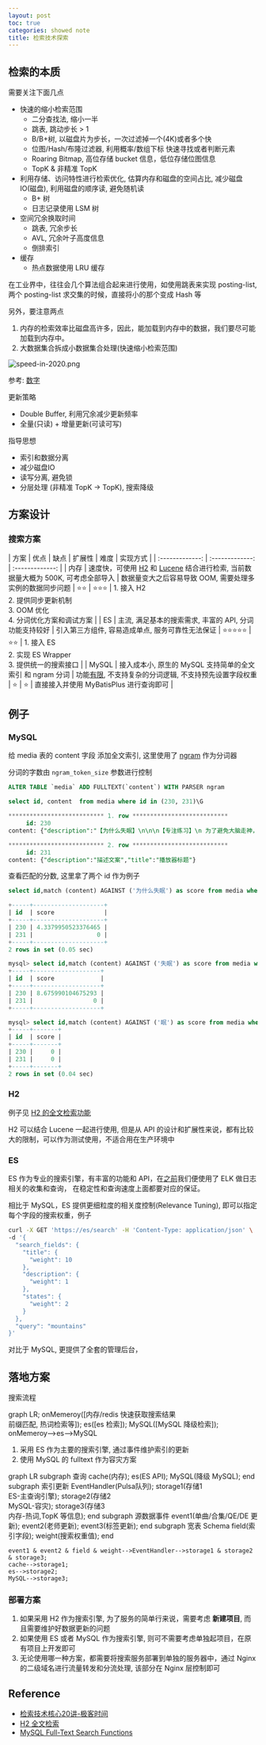 ```yaml
---
layout: post
toc: true
categories: showed note
title: 检索技术探索
---
```


## 检索的本质
需要关注下面几点

- 快速的缩小检索范围
    + 二分查找法, 缩小一半
    + 跳表, 跳动步长 > 1
    + B/B+树, 以磁盘片为步长，一次过滤掉一个(4K)或者多个快
    + 位图/Hash/布隆过滤器, 利用概率/数组下标 快速寻找或者判断元素
    + Roaring Bitmap, 高位存储 bucket 信息，低位存储位图信息
    + TopK & 非精准 TopK
- 利用存储、访问特性进行检索优化, 估算内存和磁盘的空间占比, 减少磁盘IO(磁盘), 利用磁盘的顺序读, 避免随机读
    + B+ 树
    + 日志记录使用 LSM 树
- 空间冗余换取时间
    + 跳表, 冗余步长
    + AVL, 冗余叶子高度信息
    + 倒排索引
- 缓存
    + 热点数据使用 LRU 缓存

在工业界中，往往会几个算法组合起来进行使用，如使用跳表来实现 posting-list, 两个 posting-list 求交集的时候，直接将小的那个变成 Hash 等

另外，要注意两点

>
1. 内存的检索效率比磁盘高许多，因此，能加载到内存中的数据，我们要尽可能加载到内存中。
2. 大数据集合拆成小数据集合处理(快速缩小检索范围)


![speed-in-2020.png](assets/images/speed-in-2020.png)

参考: [数字](https://colin-scott.github.io/personal_website/research/interactive_latency.html)

更新策略

- Double Buffer, 利用冗余减少更新频率
- 全量(只读) + 增量更新(可读可写)

指导思想

- 索引和数据分离
- 减少磁盘IO
- 读写分离, 避免锁
- 分层处理 (非精准 TopK -> TopK), 搜索降级

## 方案设计
### 搜索方案

| 方案 | 优点 | 缺点 | 扩展性 | 难度 | 实现方式 |
| :-------------: | :-------------: | :-------------: |
| 内存 | 速度快，可使用 [H2](https://www.h2database.com/html/main.html) 和 [Lucene](http://www.h2database.com/javadoc/index.html) 结合进行检索, 当前数据量大概为 500K, 可考虑全部导入 | 数据量变大之后容易导致 OOM, 需要处理多实例的数据同步问题 | ⭐️⭐️ | ⭐️⭐️⭐️ | 1. 接入 H2<br/> 2. 提供同步更新机制 <br/>3. OOM 优化 <br/>4. 分词优化方案和调试方案 |
| ES | 主流, 满足基本的搜索需求, 丰富的 API, 分词功能支持较好 | 引入第三方组件, 容易造成单点, 服务可靠性无法保证 | ⭐️⭐️⭐️⭐️⭐️ | ⭐️⭐️ | 1. 接入 ES<br/> 2. 实现 ES Wrapper <br/>3. 提供统一的搜索接口 |
| MySQL | 接入成本小, 原生的 MySQL 支持简单的全文索引 和 ngram 分词 | 功能[有限](https://dev.mysql.com/doc/refman/5.7/en/fulltext-restrictions.html), 不支持复杂的分词逻辑, 不支持预先设置字段权重 | ⭐️ | ⭐️ | 直接接入并使用 MyBatisPlus 进行查询即可 |

## 例子
### MySQL
给 media 表的 content 字段 添加全文索引, 这里使用了 [ngram](https://dev.mysql.com/doc/refman/5.7/en/fulltext-search-ngram.html) 作为分词器

分词的字数由 `ngram_token_size` 参数进行控制

```sql
ALTER TABLE `media` ADD FULLTEXT(`content`) WITH PARSER ngram
```

```sql
select id, content  from media where id in (230, 231)\G

*************************** 1. row ***************************
     id: 230
content: {"description":"【为什么失眠】\n\n\n【专注练习】\n 为了避免大脑走神，"}

*************************** 2. row ***************************
     id: 231
content: {"description":"描述文案","title":"播放器标题"}
```

查看匹配的分数, 这里拿了两个 id 作为例子
```sql
select id,match (content) AGAINST ('为什么失眠') as score from media where id in (230, 231)

+-----+--------------------+
| id  | score              |
+-----+--------------------+
| 230 | 4.3379950523376465 |
| 231 |                  0 |
+-----+--------------------+
2 rows in set (0.05 sec)

mysql> select id,match (content) AGAINST ('失眠') as score from media where id in (230, 231);
+-----+-------------------+
| id  | score             |
+-----+-------------------+
| 230 | 8.675990104675293 |
| 231 |                 0 |
+-----+-------------------+

mysql> select id,match (content) AGAINST ('眠') as score from media where id in (230, 231);
+-----+-------+
| id  | score |
+-----+-------+
| 230 |     0 |
| 231 |     0 |
+-----+-------+
2 rows in set (0.04 sec)
```

### H2
例子见 [H2 的全文检索功能](https://zhuanlan.zhihu.com/p/142833556)

H2 可以结合 Lucene 一起进行使用, 但是从 API 的设计和扩展性来说，都有比较大的限制，可以作为测试使用，不适合用在生产环境中

### ES
ES 作为专业的搜索引擎，有丰富的功能和 API，在[之前](./3-month-sharing)我们便使用了 ELK 做日志相关的收集和查询，
在稳定性和查询速度上面都要对应的保证。

相比于 MySQL，ES 提供更细粒度的相关度控制(Relevance Tuning), 即可以指定每个字段的搜索权重，例子

```bash
curl -X GET 'https://es/search' -H 'Content-Type: application/json' \
-d '{
  "search_fields": {
    "title": {
      "weight": 10
    },
    "description": {
      "weight": 1
    },
    "states": {
      "weight": 2
    }
  },
  "query": "mountains"
}'
```

对比于 MySQL, 更提供了全套的管理后台，

## 落地方案
搜索流程

<div class="mermaid" markdown="0">
graph LR;
    onMemeroy([内存/redis 快速获取搜索结果<br />前缀匹配, 热词检索等]);
    es([es 检索]);
    MySQL([MySQL 降级检索]);
    onMemeroy-->es-->MySQL
</div>

1. 采用 ES 作为主要的搜索引擎, 通过事件维护索引的更新
2. 使用 MySQL 的 fulltext 作为容灾方案

<div class="mermaid" markdown="0">
graph LR
    subgraph 查询
      cache(内存);
      es(ES API);
      MySQL(降级 MySQL);
    end
    subgraph 索引更新
      EventHandler(Pulsa队列);
      storage1(存储1 <br > ES-主查询引擎);
      storage2(存储2 <br > MySQL-容灾);
      storage3(存储3 <br > 内存-热词,TopK 等信息);
    end
    subgraph 源数据事件
      event1(单曲/合集/QE/DE 更新);
      event2(老师更新);
      event3(标签更新);
    end
    subgraph 宽表 Schema
      field(索引字段);
      weight(搜索权重值);
    end

    event1 & event2 & field & weight-->EventHandler-->storage1 & storage2 & storage3;
    cache-->storage1;
    es-->storage2;
    MySQL-->storage3;
</div>

### 部署方案
1. 如果采用 H2 作为搜索引擎, 为了服务的简单行来说，需要考虑 **新建项目**, 而且需要维护好数据更新的问题
2. 如果使用 ES 或者 MySQL 作为搜索引擎, 则可不需要考虑单独起项目，在原有项目上开发即可
3. 无论使用哪一种方案，都需要将搜索服务部署到单独的服务器中，通过 Nginx 的二级域名进行流量转发和分流处理, 该部分在 Nginx 层控制即可

## Reference
- [检索技术核心20讲-极客时间](https://time.geekbang.org/column/intro/298)
- [H2 全文检索](https://zhuanlan.zhihu.com/p/142833556)
- [MySQL Full-Text Search Functions](https://dev.mysql.com/doc/refman/8.0/en/fulltext-search.html)
